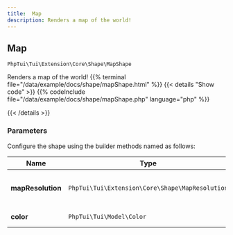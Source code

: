 ```yaml
---
title:  Map 
description: Renders a map of the world!
---
```

##  Map 

`PhpTui\Tui\Extension\Core\Shape\MapShape`

Renders a map of the world!
{{% terminal file="/data/example/docs/shape/mapShape.html" %}}
{{< details "Show code"  >}}
{{% codeInclude file="/data/example/docs/shape/mapShape.php" language="php" %}}

{{< /details >}}
### Parameters

Configure the shape using the builder methods named as follows:

| Name | Type | Description |
| --- | --- | --- |
| **mapResolution** | `PhpTui\Tui\Extension\Core\Shape\MapResolution` | Resolution of the map (enum low or high) |
| **color** | `PhpTui\Tui\Model\Color` | Color of the map |